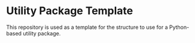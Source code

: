 # Utility Package Template

This repository is used as a template for the structure to use for a Python-based utility package.
